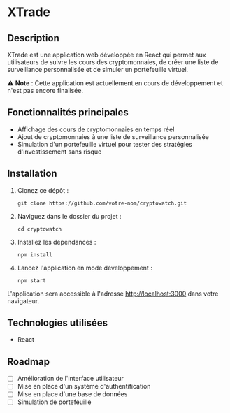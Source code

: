 # XTrade

## Description

XTrade est une application web développée en React qui permet aux utilisateurs de suivre les cours des cryptomonnaies, de créer une liste de surveillance personnalisée et de simuler un portefeuille virtuel.

⚠️ **Note** : Cette application est actuellement en cours de développement et n'est pas encore finalisée.

## Fonctionnalités principales

- Affichage des cours de cryptomonnaies en temps réel
- Ajout de cryptomonnaies à une liste de surveillance personnalisée
- Simulation d'un portefeuille virtuel pour tester des stratégies d'investissement sans risque

## Installation

1. Clonez ce dépôt :

   ```
   git clone https://github.com/votre-nom/cryptowatch.git
   ```

2. Naviguez dans le dossier du projet :

   ```
   cd cryptowatch
   ```

3. Installez les dépendances :

   ```
   npm install
   ```

4. Lancez l'application en mode développement :
   ```
   npm start
   ```

L'application sera accessible à l'adresse [http://localhost:3000](http://localhost:3000) dans votre navigateur.

## Technologies utilisées

- React

## Roadmap

- [ ] Amélioration de l'interface utilisateur
- [ ] Mise en place d'un système d'authentification
- [ ] Mise en place d'une base de données
- [ ] Simulation de portefeuille
